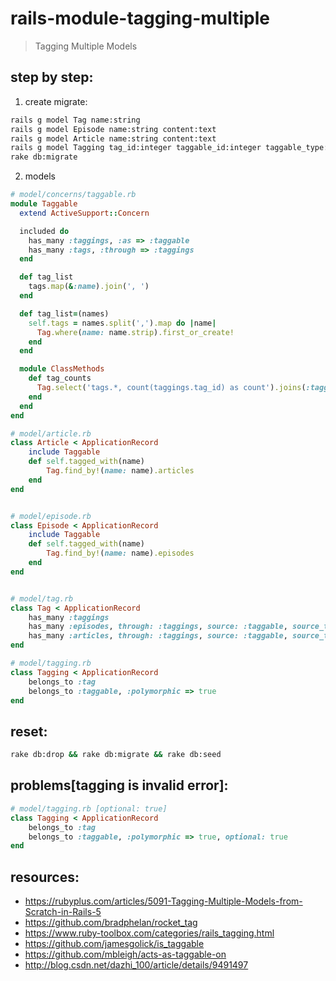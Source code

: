 # rails-module-tagging-multiple
> Tagging Multiple Models

## step by step:
1. create migrate:
```bash
rails g model Tag name:string
rails g model Episode name:string content:text
rails g model Article name:string content:text
rails g model Tagging tag_id:integer taggable_id:integer taggable_type:string
rake db:migrate
```
2. models
```rb
# model/concerns/taggable.rb
module Taggable
  extend ActiveSupport::Concern

  included do
    has_many :taggings, :as => :taggable
    has_many :tags, :through => :taggings
  end  

  def tag_list
    tags.map(&:name).join(', ')
  end

  def tag_list=(names)
    self.tags = names.split(',').map do |name|
      Tag.where(name: name.strip).first_or_create!
    end
  end

  module ClassMethods
    def tag_counts
      Tag.select('tags.*, count(taggings.tag_id) as count').joins(:taggings).group('taggings.tag_id')
    end
  end
end

# model/article.rb
class Article < ApplicationRecord
    include Taggable
    def self.tagged_with(name)
        Tag.find_by!(name: name).articles
    end
end


# model/episode.rb
class Episode < ApplicationRecord
    include Taggable
    def self.tagged_with(name)
        Tag.find_by!(name: name).episodes
    end
end


# model/tag.rb
class Tag < ApplicationRecord
    has_many :taggings
    has_many :episodes, through: :taggings, source: :taggable, source_type: Episode
    has_many :articles, through: :taggings, source: :taggable, source_type: Article
end

# model/tagging.rb
class Tagging < ApplicationRecord
    belongs_to :tag
    belongs_to :taggable, :polymorphic => true
end

```

## reset:
```bash
rake db:drop && rake db:migrate && rake db:seed
```

## problems[tagging is invalid error]:
```rb
# model/tagging.rb [optional: true]
class Tagging < ApplicationRecord
    belongs_to :tag
    belongs_to :taggable, :polymorphic => true, optional: true
end
```

## resources:
+ https://rubyplus.com/articles/5091-Tagging-Multiple-Models-from-Scratch-in-Rails-5
+ https://github.com/bradphelan/rocket_tag
+ https://www.ruby-toolbox.com/categories/rails_tagging.html
+ https://github.com/jamesgolick/is_taggable
+ https://github.com/mbleigh/acts-as-taggable-on
+ http://blog.csdn.net/dazhi_100/article/details/9491497